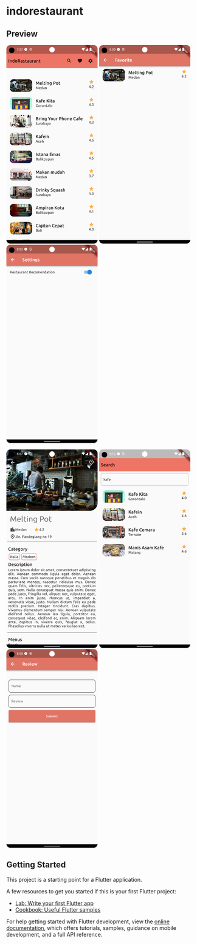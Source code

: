 # indorestaurant

## Preview
<img src="https://github.com/RadRasyad/Submission-BFAF-Dicoding/blob/master/assets/screenshot/home.png" width="240"> <img src="https://github.com/RadRasyad/Submission-BFAF-Dicoding/blob/master/assets/screenshot/favorite.png" width="240"> <img src="https://github.com/RadRasyad/Submission-BFAF-Dicoding/blob/master/assets/screenshot/setting.png" width="240"> 

<img src="https://github.com/RadRasyad/Submission-BFAF-Dicoding/blob/master/assets/screenshot/detail.png" width="240">  <img src="https://github.com/RadRasyad/Submission-BFAF-Dicoding/blob/master/assets/screenshot/search2.png" width="240">  <img src="https://github.com/RadRasyad/Submission-BFAF-Dicoding/blob/master/assets/screenshot/review.png" width="240"> 

## Getting Started

This project is a starting point for a Flutter application.

A few resources to get you started if this is your first Flutter project:

- [Lab: Write your first Flutter app](https://docs.flutter.dev/get-started/codelab)
- [Cookbook: Useful Flutter samples](https://docs.flutter.dev/cookbook)

For help getting started with Flutter development, view the
[online documentation](https://docs.flutter.dev/), which offers tutorials,
samples, guidance on mobile development, and a full API reference.
